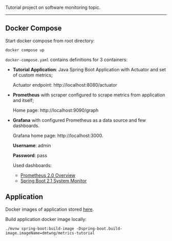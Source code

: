 Tutorial project on software monitoring topic.

---

## Docker Compose

Start docker compose from root directory:

```shell
docker compose up
```

`docker-compose.yaml` contains definitions for 3 containers:
 
- **Tutorial Application**: Java Spring Boot Application with Actuator and set of custom metrics;

  Actuator endpoint: http://localhost:8080/actuator

- **Prometheus** with scraper configured to scrape metrics from application and itself;

  Home page: http://localhost:9090/graph

- **Grafana** with configured Prometheus as a data source and few dashboards.

  Grafana home page: http://localhost:3000.

  **Username**: admin

  **Password**: pass

  Used dashboards:

  - [Prometheus 2.0 Overview](https://grafana.com/grafana/dashboards/3662-prometheus-2-0-overview/)
  - [Spring Boot 2.1 System Monitor](https://grafana.com/grafana/dashboards/11378-justai-system-monitor/)

## Application

Docker images of application stored [here](https://hub.docker.com/repository/docker/dmtwng/metrics-tutorial).

Build application docker image locally: 

```shell
./mvnw spring-boot:build-image -Dspring-boot.build-image.imageName=dmtwng/metrics-tutorial
```
